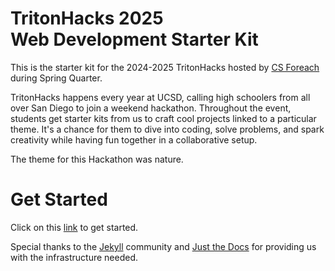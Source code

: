 # TritonHacks 2025 <br> Web Development Starter Kit

This is the starter kit for the 2024-2025 TritonHacks hosted by [CS Foreach](https://csforeach.ucsd.edu/) during Spring Quarter. 

TritonHacks happens every year at UCSD, calling high schoolers from all over San Diego to join a weekend hackathon. Throughout the event, students get starter kits from us to craft cool projects linked to a particular theme. It's a chance for them to dive into coding, solve problems, and spark creativity while having fun together in a collaborative setup.

The theme for this Hackathon was nature.


# Get Started
Click on this [link](https://tritonhacks.github.io/thwebdev-24/) to get started.

Special thanks to the [Jekyll](https://jekyllrb.com/) community and [Just the Docs](https://just-the-docs.com/) for providing us with the infrastructure needed.
